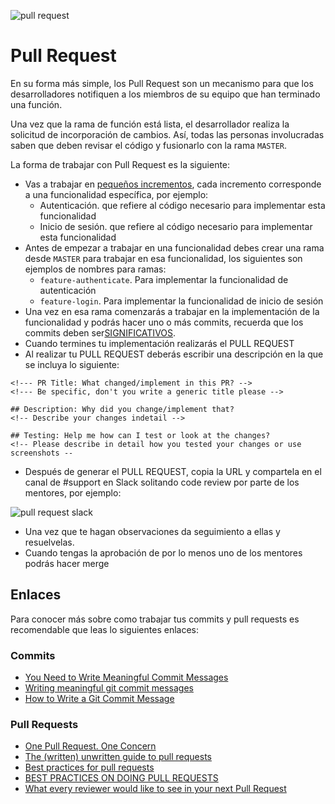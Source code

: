 ![pull request](../img/pull-request.jpg)
# Pull Request

En su forma más simple, los Pull Request son un mecanismo para que los desarrolladores notifiquen a los miembros de su equipo que han terminado una función.

Una vez que la rama de función está lista, el desarrollador realiza la solicitud de incorporación de cambios. Así, todas las personas involucradas saben que deben revisar el código y fusionarlo con la rama `MASTER`.

La forma de trabajar con Pull Request es la siguiente:

- Vas a trabajar en [pequeños incrementos](https://medium.com/@fagnerbrack/one-pull-request-one-concern-e84a27dfe9f1), cada incremento corresponde a una funcionalidad específica, por ejemplo:  
  - Autenticación. que refiere al código necesario para implementar esta funcionalidad
  - Inicio de sesión. que refiere al código necesario para implementar esta funcionalidad
- Antes de empezar a trabajar en una funcionalidad debes crear una rama desde `MASTER` para trabajar en esa funcionalidad, los siguientes son ejemplos de nombres para ramas:
  - `feature-authenticate`. Para implementar la funcionalidad de autenticación
  - `feature-login`. Para implementar la funcionalidad de inicio de sesión
- Una vez en esa rama comenzarás a trabajar en la implementación de la funcionalidad y podrás hacer uno o más commits, recuerda que los commits deben ser[SIGNIFICATIVOS](https://medium.com/better-programming/you-need-meaningful-commit-messages-d869e44e98d4).
- Cuando termines tu implementación realizarás el PULL REQUEST 
- Al realizar tu PULL REQUEST deberás escribir una descripción en la que se incluya lo siguiente:

```
<!--- PR Title: What changed/implement in this PR? -->
<!--- Be specific, don't you write a generic title please --> 

## Description: Why did you change/implement that?
<!-- Describe your changes indetail -->

## Testing: Help me how can I test or look at the changes?
<!-- Please describe in detail how you tested your changes or use screenshots -- 
```
- Después de generar el PULL REQUEST, copia la URL y compartela en el canal de #support en Slack solitando code review por parte de los mentores, por ejemplo:

![pull request slack](../img/pr-slack.png)

- Una vez que te hagan observaciones da seguimiento a ellas y resuelvelas.
- Cuando tengas la aprobación de por lo menos uno de los mentores podrás hacer merge

## Enlaces
Para conocer más sobre como trabajar tus commits y pull requests es recomendable que leas lo siguientes enlaces:
### Commits
- [You Need to Write Meaningful Commit Messages](https://medium.com/better-programming/you-need-meaningful-commit-messages-d869e44e98d4) 
- [Writing meaningful git commit messages](https://medium.com/@menuka/writing-meaningful-git-commit-messages-a62756b65c81)
- [How to Write a Git Commit Message](https://chris.beams.io/posts/git-commit/)
### Pull Requests
- [One Pull Request. One Concern](https://medium.com/@fagnerbrack/one-pull-request-one-concern-e84a27dfe9f1)
- [The (written) unwritten guide to pull requests](https://www.atlassian.com/blog/git/written-unwritten-guide-pull-requests)
- [Best practices for pull requests](https://github.community/t/best-practices-for-pull-requests/10195)
- [BEST PRACTICES ON DOING PULL REQUESTS](https://holgerfrohloff.de/best-practices-on-doing-pull-requests/)
- [What every reviewer would like to see in your next Pull Request](https://nebulab.it/blog/what-every-reviewer-would-like-to-see-in-your-next-pull-request/?utm_content=bufferbd023&utm_medium=social&utm_source=twitter.com&utm_campaign=buffer)

